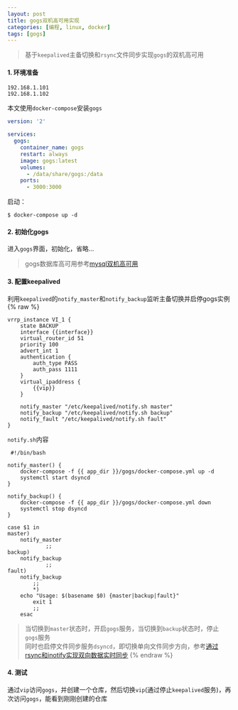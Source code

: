 ```yaml
---
layout: post
title: gogs双机高可用实现
categories: [编程, linux, docker]
tags: [gogs]
---
```


> 基于`keepalived`主备切换和`rsync`文件同步实现`gogs`的双机高可用

#### 1. 环境准备

```
192.168.1.101
192.168.1.102
```

本文使用`docker-compose`安装`gogs`

```yaml
version: '2'

services:
  gogs:
    container_name: gogs
    restart: always
    image: gogs:latest
    volumes:
      - /data/share/gogs:/data
    ports:
      - 3000:3000
```

启动：

```
$ docker-compose up -d
```

#### 2. 初始化gogs

进入`gogs`界面，初始化，省略...

> gogs数据库高可用参考[mysql双机高可用]({{site.url}}/2019/07/11/mysql-ha/)

#### 3. 配置keepalived

利用`keepalived`的`notify_master`和`notify_backup`监听主备切换并启停gogs实例
{% raw %}
```
vrrp_instance VI_1 {
    state BACKUP
    interface {{interface}}
    virtual_router_id 51
    priority 100
    advert_int 1
    authentication {
        auth_type PASS
        auth_pass 1111
    }
    virtual_ipaddress {
        {{vip}}
    }

    notify_master "/etc/keepalived/notify.sh master"
    notify_backup "/etc/keepalived/notify.sh backup"
    notify_fault "/etc/keepalived/notify.sh fault"
}
```

`notify.sh`内容

```
 #!/bin/bash

notify_master() {
    docker-compose -f {{ app_dir }}/gogs/docker-compose.yml up -d
    systemctl start dsyncd
}

notify_backup() {
    docker-compose -f {{ app_dir }}/gogs/docker-compose.yml down
    systemctl stop dsyncd
}

case $1 in
master)
    notify_master
            ;;
backup)
    notify_backup
            ;;
fault)
    notify_backup
        ;;
        *)
    echo "Usage: $(basename $0) {master|backup|fault}"
        exit 1
        ;;
    esac
```

> 当切换到`master`状态时，开启`gogs`服务，当切换到`backup`状态时，停止`gogs`服务   
> 同时也启停文件同步服务`dsyncd`，即切换单向文件同步方向，参考[通过rsync和inotify实现双向数据实时同步]({{site.url}}/2019/07/16/rsync-inotify/)
{% endraw %}
#### 4. 测试

通过`vip`访问`gogs`，并创建一个仓库，然后切换`vip`(通过停止`keepalived`服务)，再次访问`gogs`，能看到刚刚创建的仓库
